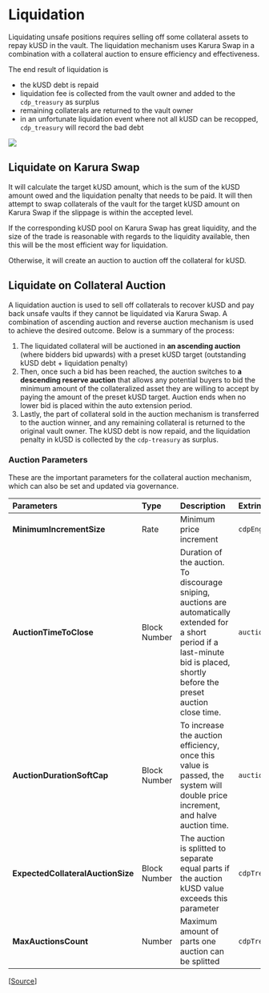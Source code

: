 # Liquidation

Liquidating unsafe positions requires selling off some collateral assets to repay kUSD in the vault. The liquidation mechanism uses Karura Swap in a combination with a collateral auction to ensure efficiency and effectiveness. 

The end result of liquidation is 

* the kUSD debt is repaid
* liquidation fee is collected from the vault owner and added to the `cdp_treasury` as surplus
* remaining collaterals are returned to the vault owner
* in an unfortunate liquidation event where not all kUSD can be recopped, `cdp_treasury` will record the bad debt 

![](https://i.imgur.com/i6k6OTz.png)


## Liquidate on Karura Swap

It will calculate the target kUSD amount, which is the sum of the kUSD amount owed and the liquidation penalty that needs to be paid. It will then attempt to swap collaterals of the vault for the target kUSD amount on Karura Swap if the slippage is within the accepted level. 

If the corresponding kUSD pool on Karura Swap has great liquidity, and the size of the trade is reasonable with regards to the liquidity available, then this will be the most efficient way for liquidation. 

Otherwise, it will create an auction to auction off the collateral for kUSD. 

## Liquidate on Collateral Auction

A liquidation auction is used to sell off collaterals to recover kUSD and pay back unsafe vaults if they cannot be liquidated via Karura Swap. A combination of ascending auction and reverse auction mechanism is used to achieve the desired outcome. Below is a summary of the process:

1. The liquidated collateral will be auctioned in **an ascending auction** \(where bidders bid upwards\) with a preset kUSD target \(outstanding kUSD debt + liquidation penalty\)
2. Then, once such a bid has been reached, the auction switches to **a descending reserve auction** that allows any potential buyers to bid the minimum amount of the collateralized asset they are willing to accept by paying the amount of the preset kUSD target. Auction ends when no lower bid is placed within the auto extension period.
3. Lastly, the part of collateral sold in the auction mechanism is transferred to the auction winner, and any remaining collateral is returned to the original vault owner. The kUSD debt is now repaid, and the liquidation penalty in kUSD is collected by the `cdp-treasury` as surplus.

### Auction Parameters

These are the important parameters for the collateral auction mechanism, which can also be set and updated via governance.

| Parameters | **Type** | **Description** | **Extrinsic** | 
| :--- | :--- | :--- | :--- |
| **MinimumIncrementSize** | Rate | Minimum price increment | `cdpEngine.MaxSlippageSwapWithDex` |
| **AuctionTimeToClose** | Block Number | Duration of the auction. To discourage sniping, auctions are automatically extended for a short period if a last-minute bid is placed, shortly before the preset auction close time.  | `auctionManager.auctionTimeToClose` |
| **AuctionDurationSoftCap** | Block Number | To increase the auction efficiency, once this value is passed, the system will double price increment, and halve auction time.  | `auctionManager.auctionDurationSoftCap` |
|**ExpectedCollateralAuctionSize**|Block Number|The auction is splitted to separate equal parts if the auction kUSD value exceeds this parameter|`cdpTreasury.expectedCollateralAuctionSize`|
|**MaxAuctionsCount**|Number|Maximum amount of parts one auction can be splitted|`cdpTreasury.maxAuctionsCount`|

\[[Source](https://github.com/AcalaNetwork/Acala/blob/master/modules/cdp-engine/src/lib.rs#L372)\]


